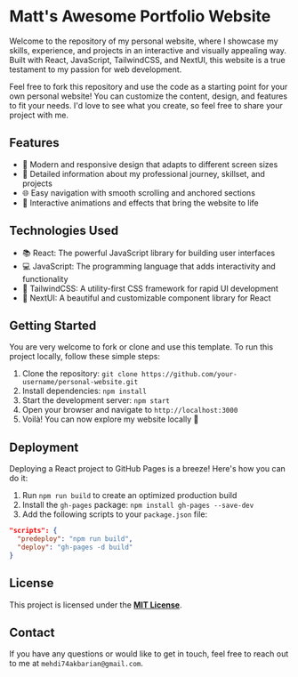 # Matt's Awesome Portfolio Website

Welcome to the repository of my personal website, where I showcase my skills, experience, and projects in an interactive and visually appealing way. Built with React, JavaScript, TailwindCSS, and NextUI, this website is a true testament to my passion for web development.

Feel free to fork this repository and use the code as a starting point for your own personal website! You can customize the content, design, and features to fit your needs. I'd love to see what you create, so feel free to share your project with me.

## Features

- 🎨 Modern and responsive design that adapts to different screen sizes
- 📄 Detailed information about my professional journey, skillset, and projects
- 🌐 Easy navigation with smooth scrolling and anchored sections
- 🎉 Interactive animations and effects that bring the website to life

## Technologies Used

- 📚 React: The powerful JavaScript library for building user interfaces
- 💻 JavaScript: The programming language that adds interactivity and functionality
- 🎨 TailwindCSS: A utility-first CSS framework for rapid UI development
- 💎 NextUI: A beautiful and customizable component library for React

## Getting Started

You are very welcome to fork or clone and use this template. To run this project locally, follow these simple steps:

1. Clone the repository: `git clone https://github.com/your-username/personal-website.git`
2. Install dependencies: `npm install`
3. Start the development server: `npm start`
4. Open your browser and navigate to `http://localhost:3000`
5. Voilà! You can now explore my website locally 🎉

## Deployment

Deploying a React project to GitHub Pages is a breeze! Here's how you can do it:

1. Run `npm run build` to create an optimized production build
2. Install the `gh-pages` package: `npm install gh-pages --save-dev`
3. Add the following scripts to your `package.json` file:

```json
"scripts": {
  "predeploy": "npm run build",
  "deploy": "gh-pages -d build"
}
```

## License

This project is licensed under the **[**MIT License**](**LICENSE**)**.

## Contact

If you have any questions or would like to get in touch, feel free to reach out to me at `mehdi74akbarian@gmail.com`.
